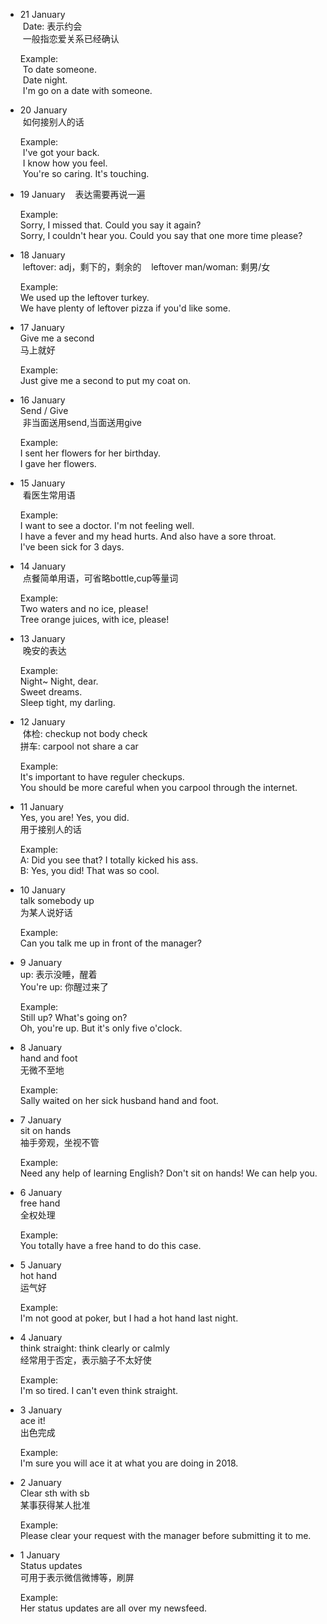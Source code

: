 - 21 January  
  Date: 表示约会  
  一般指恋爱关系已经确认  
  
  Example:  
  To date someone.  
  Date night.  
  I'm go on a date with someone.
  
- 20 January    
  如何接别人的话  
  
  Example:  
  I've got your back.  
  I know how you feel.  
  You're so caring. It's touching.
  
- 19 January  
  表达需要再说一遍
  
  Example:  
  Sorry, I missed that. Could you say it again?    
  Sorry, I couldn't hear you. Could you say that one more time please?  
  
- 18 January    
  leftover: adj，剩下的，剩余的     
  leftover man/woman: 剩男/女    
  
  Example:    
  We used up the leftover turkey.    
  We have plenty of leftover pizza if you'd like some.    
  
- 17 January  
  Give me a second  
  马上就好
  
  Example:    
  Just give me a second to put my coat on.

- 16 January      
  Send / Give  
  非当面送用send,当面送用give
  
  Example:   
  I sent her flowers for her birthday.  
  I gave her flowers.
  
- 15 January  
  看医生常用语
  
  Example:  
  I want to see a doctor. I'm not feeling well.  
  I have a fever and my head hurts. And also have a sore throat.  
  I've been sick for 3 days.  
  
- 14 January  
  点餐简单用语，可省略bottle,cup等量词
  
  Example:  
  Two waters and no ice, please!  
  Tree orange juices, with ice, please!  
  
- 13 January  
  晚安的表达
  
  Example:  
  Night~ Night, dear.  
  Sweet dreams.  
  Sleep tight, my darling.  
  
- 12 January  
  体检: checkup not body check  
  拼车: carpool not share a car
  
  Example:  
  It's important to have reguler checkups.  
  You should be more careful when you carpool through the internet.

- 11 January    
  Yes, you are! Yes, you did.    
  用于接别人的话  
  
  Example:   
  A: Did you see that? I totally kicked his ass.   
  B: Yes, you did! That was so cool.  

- 10 January  
  talk somebody up  
  为某人说好话  
  
  Example:  
  Can you talk me up in front of the manager?
  
- 9 January  
  up: 表示没睡，醒着   
  You're up: 你醒过来了  
  
  Example:  
  Still up? What's going on?  
  Oh, you're up. But it's only five o'clock.
  
- 8 January  
  hand and foot  
  无微不至地
  
  Example:  
  Sally waited on her sick husband hand and foot.  
  
- 7 January  
  sit on hands  
  袖手旁观，坐视不管
  
  Example:  
  Need any help of learning English? Don't sit on hands! We can help you.
  
- 6 January  
  free hand  
  全权处理
  
  Example:  
  You totally have a free hand to do this case.
  
- 5 January  
  hot hand  
  运气好
  
  Example:  
  I'm not good at poker, but I had a hot hand last night.
  
- 4 January  
  think straight: think clearly or calmly  
  经常用于否定，表示脑子不太好使
  
  Example:  
  I'm so tired. I can't even think straight.
  
- 3 January  
  ace it!  
  出色完成
  
  Example:  
  I'm sure you will ace it at what you are doing in 2018.
  
- 2 January  
  Clear sth with sb  
  某事获得某人批准
  
  Example:  
  Please clear your request with the manager before submitting it to me.
  
- 1 January  
  Status updates  
  可用于表示微信微博等，刷屏
  
  Example:  
  Her status updates are all over my newsfeed.
  
  
  

 
  
